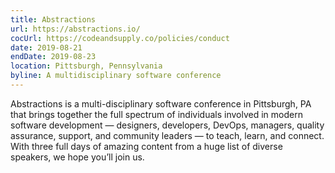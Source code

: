 ```yaml
---
title: Abstractions
url: https://abstractions.io/
cocUrl: https://codeandsupply.co/policies/conduct
date: 2019-08-21
endDate: 2019-08-23
location: Pittsburgh, Pennsylvania
byline: A multidisciplinary software conference
---
```


Abstractions is a multi-disciplinary software conference in Pittsburgh, PA that brings together the full spectrum of individuals involved in modern software development — designers, developers, DevOps, managers, quality assurance, support, and community leaders — to teach, learn, and connect. With three full days of amazing content from a huge list of diverse speakers, we hope you’ll join us.


